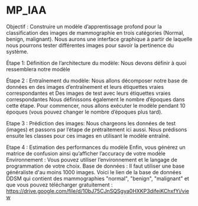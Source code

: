 # MP_IAA

Objectif : Construire un modèle d’apprentissage profond pour la classification des images de mammographie en trois catégories (Normal, benign, malignant). Nous aurons une interface graphique à partir de laquelle nous pourrons tester différentes images pour savoir la pertinence du système.

Étape 1: Définition de l’architecture du modèle: Nous devons définir à quoi ressemblera notre modèle 

Étape 2 : Entraînement du modèle: Nous allons décomposer notre base de données en des  images d’entraînement et leurs étiquettes vraies correspondantes et Des images de test avec leurs étiquettes vraies correspondantes Nous définissons également le nombre d’époques dans cette étape. Pour commencer, nous allons exécuter le modèle pendant 10 époques (vous pouvez changer le nombre d’époques plus tard). 

Etape 3 : Prédiction des images: Nous chargeons les données de test (images) et passons par l’étape de prétraitement ici aussi. Nous prédisons ensuite les classes pour ces images en utilisant le modèle entraîné.

Etape 4 : Estimation des performances du modèle Enfin, vous générez un matrice de confusion ainsi qu’afficher l’accuracy de votre modèle Environnement : Vous pouvez utiliser l’environnement et le langage de programmation de votre choix. Base de données : Il faut utiliser une base généraliste d'au moins 1000 images. Voici le lien de la  base de données DDSM  qui contient des mammographies "normal", "benign", "malignant" et que vous pouvez télécharger gratuitement : https://drive.google.com/file/d/10bJ75CJnSQSgya0HXKP3difeiKChxfYi/view
